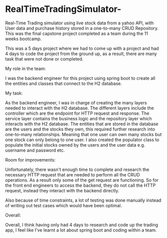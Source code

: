 # RealTimeTradingSimulator-
Real-Time Trading simulator using live stock data from a yahoo API, with User data and purchase history stored in a one-to-many CRUD Repository.
This was the final capstone project completed as a team during the 11 weeks bootcamp. 

This was a 5 days project where we had to come up with a project and had 4 days to code the project from the ground up, as a result, 
there are many task that were not done or completed. 

My role in the team:

I was the backend engineer for this project using spring boot to create all the entities and classes that connect to the H2 database.

My task: 

As the backend engineer, I was in charge of creating the many layers needed to interact with the H2 database. 
The different layers include the controller which are the endpoint for HTTP request and response. 
The service layer contains the business logic and the repository layer which interacts with the H2 database. 
The entities that are stored in the database are the users and the stocks they own, this required further research into one-to-many relationships. 
Meaning that one user can own many stocks but one stock can only belong to one user. 
I also created the populator class to populate the initial stocks owned by the users and the user data e.g. username and password etc.

Room for improvements:

Unfortunately, there wasn't enough time to complete and research the necessary HTTP request that are needed to perform all the CRUD operations. 
As a result only some of the get request are functioning. 
So for the front end engineers to access the backend, they do not call the HTTP request, instead they interact with the backend directly. 

Also because of time constraints, a lot of testing was done manually instead of writing out test cases which would have been optimal. 

Overall: 

Overall, I think having only had 4 days to research and code up the trading app, I feel like I've learnt a lot about spring boot and coding within a team. 
